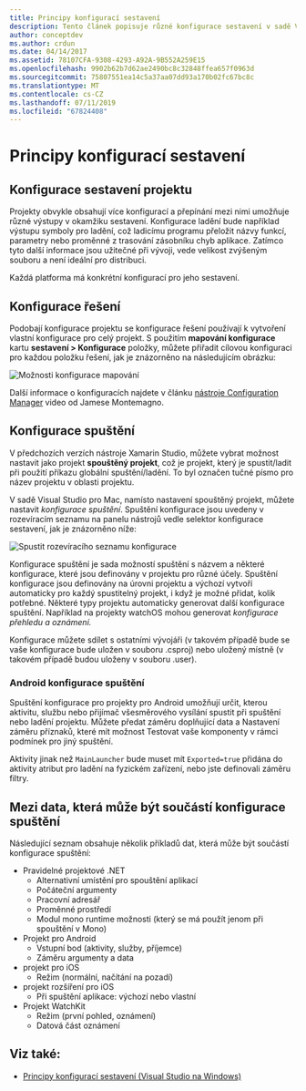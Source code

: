 ```yaml
---
title: Principy konfigurací sestavení
description: Tento článek popisuje různé konfigurace sestavení v sadě Visual Studio pro Mac
author: conceptdev
ms.author: crdun
ms.date: 04/14/2017
ms.assetid: 78107CFA-9308-4293-A92A-9B552A259E15
ms.openlocfilehash: 9902b62b7d62ae2490bc8c32848ffea657f0963d
ms.sourcegitcommit: 75807551ea14c5a37aa07dd93a170b02fc67bc8c
ms.translationtype: MT
ms.contentlocale: cs-CZ
ms.lasthandoff: 07/11/2019
ms.locfileid: "67824408"
---
```

# <a name="understanding-build-configurations"></a>Principy konfigurací sestavení

## <a name="project-build-configurations"></a>Konfigurace sestavení projektu

Projekty obvykle obsahují více konfigurací a přepínání mezi nimi umožňuje různé výstupy v okamžiku sestavení. Konfigurace ladění bude například výstupu symboly pro ladění, což ladicímu programu přeložit názvy funkcí, parametry nebo proměnné z trasování zásobníku chyb aplikace. Zatímco tyto další informace jsou užitečné při vývoji, vede velikost zvýšeným souboru a není ideální pro distribuci.

Každá platforma má konkrétní konfigurací pro jeho sestavení.

## <a name="solution-configurations"></a>Konfigurace řešení

Podobají konfigurace projektu se konfigurace řešení používají k vytvoření vlastní konfigurace pro celý projekt. S použitím **mapování konfigurace** kartu **sestavení > Konfigurace** položky, můžete přiřadit cílovou konfiguraci pro každou položku řešení, jak je znázorněno na následujícím obrázku:

![Možnosti konfigurace mapování](media/projects-and-solutions-image3.png)

Další informace o konfiguracích najdete v článku [nástroje Configuration Manager](https://www.youtube.com/watch?v=tjSdkqYh5Vg) video od Jamese Montemagno.

## <a name="run-configuration"></a>Konfigurace spuštění

V předchozích verzích nástroje Xamarin Studio, můžete vybrat možnost nastavit jako projekt **spouštěný projekt**, což je projekt, který je spustit/ladit při použití příkazu globální spuštění/ladění. To byl označen tučné písmo pro název projektu v oblasti projektu.

V sadě Visual Studio pro Mac, namísto nastavení spouštěný projekt, můžete nastavit _konfigurace spuštění_. Spuštění konfigurace jsou uvedeny v rozevíracím seznamu na panelu nástrojů vedle selektor konfigurace sestavení, jak je znázorněno níže:

![Spustit rozevíracího seznamu konfigurace](media/projects-and-solutions-image8.png)

Konfigurace spuštění je sada možností spuštění s názvem a některé konfigurace, které jsou definovány v projektu pro různé účely. Spuštění konfigurace jsou definovány na úrovni projektu a výchozí vytvoří automaticky pro každý spustitelný projekt, i když je možné přidat, kolik potřebné. Některé typy projektu automaticky generovat další konfigurace spuštění. Například na projekty watchOS mohou generovat _konfigurace přehledu a oznámení._

Konfigurace můžete sdílet s ostatními vývojáři (v takovém případě bude se vaše konfigurace bude uložen v souboru .csproj) nebo uložený místně (v takovém případě budou uloženy v souboru .user).

### <a name="android-run-configurations"></a>Android konfigurace spuštění

Spuštění konfigurace pro projekty pro Android umožňují určit, kterou aktivitu, službu nebo přijímač všesměrového vysílání spustit při spuštění nebo ladění projektu. Můžete předat záměru doplňující data a Nastavení záměru příznaků, které mít možnost Testovat vaše komponenty v rámci podmínek pro jiný spuštění.

Aktivity jinak než `MainLauncher` bude muset mít `Exported=true` přidána do aktivity atribut pro ladění na fyzickém zařízení, nebo jste definovali záměru filtry.

## <a name="examples-of-data-that-might-be-included-in-run-configurations"></a>Mezi data, která může být součástí konfigurace spuštění

Následující seznam obsahuje několik příkladů dat, která může být součástí konfigurace spuštění:

* Pravidelné projektové .NET
  * Alternativní umístění pro spouštění aplikací
  * Počáteční argumenty
  * Pracovní adresář
  * Proměnné prostředí
  * Modul mono runtime možnosti (který se má použít jenom při spouštění v Mono)
* Projekt pro Android
  * Vstupní bod (aktivity, služby, příjemce)
  * Záměru argumenty a data
* projekt pro iOS
  * Režim (normální, načítání na pozadí)
* projekt rozšíření pro iOS
  * Při spuštění aplikace: výchozí nebo vlastní
* Projekt WatchKit
  * Režim (první pohled, oznámení)
  * Datová část oznámení

## <a name="see-also"></a>Viz také:

- [Principy konfigurací sestavení (Visual Studio na Windows)](/visualstudio/ide/understanding-build-configurations)
